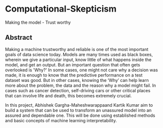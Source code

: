 # Computational-Skepticism
Making the model - Trust worthy


## Abstract

Making a machine trustworthy and reliable is one of the most important goals of data science today. Models are many times used as black boxes, wherein we give a particular input, know little of what happens inside the model, and get an output. But an important question that often gets overlooked is 'Why?' In some cases, one might not care why a decision was made, it is enough to know that the predictive performance on a test dataset was good. But in other cases, knowing the ‘Why’ can help learn more about the problem, the data and the reason why a model might fail. In cases such as cancer detection, self-driving cars or other critical places that can involve life and death, this becomes extremely crucial. 

In this project, Abhishek Gargha-Maheshwarappaand Kartik Kumar aim to build a system that can be used to transform an unassured model into an assured and dependable one. This will be done using established methods and basic concepts of machine learning interpretability.

